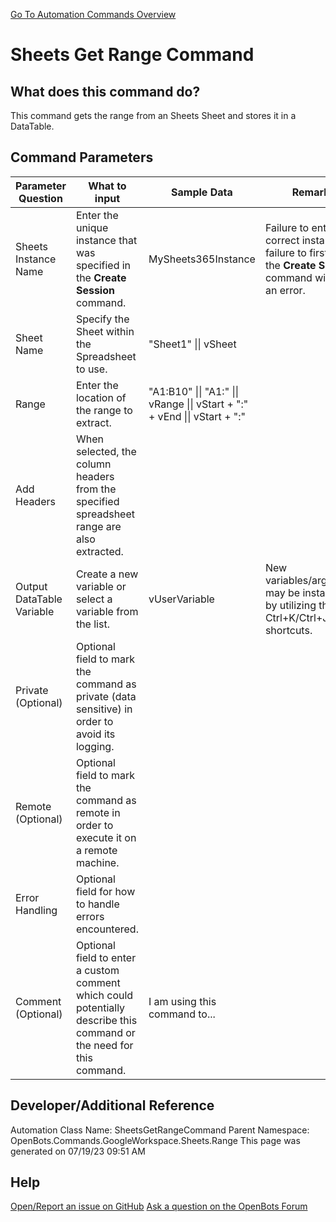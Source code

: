 <!--TITLE: Sheets Get Range Command -->
<!-- SUBTITLE: a command in the Google Workspace Commands\Sheets\Range group. -->
[Go To Automation Commands Overview](/automation-commands)


# Sheets Get Range Command


## What does this command do?
This command gets the range from an Sheets Sheet and stores it in a DataTable.


## Command Parameters
| Parameter Question   	| What to input  	|  Sample Data 	| Remarks  	|
| ---                    | ---               | ---           | ---       |
|Sheets Instance Name|Enter the unique instance that was specified in the **Create Session** command.|MySheets365Instance|Failure to enter the correct instance or failure to first call the **Create Session** command will cause an error.|
|Sheet Name|Specify the Sheet within the Spreadsheet to use.|"Sheet1" \|\| vSheet||
|Range|Enter the location of the range to extract.|"A1:B10" \|\| "A1:" \|\| vRange \|\| vStart + ":" + vEnd \|\| vStart + ":"||
|Add Headers|When selected, the column headers from the specified spreadsheet range are also extracted.|||
|Output DataTable Variable|Create a new variable or select a variable from the list.|vUserVariable|New variables/arguments may be instantiated by utilizing the Ctrl+K/Ctrl+J shortcuts.|
|Private (Optional)|Optional field to mark the command as private (data sensitive) in order to avoid its logging.|||
|Remote (Optional)|Optional field to mark the command as remote in order to execute it on a remote machine.|||
|Error Handling|Optional field for how to handle errors encountered.|||
|Comment (Optional)|Optional field to enter a custom comment which could potentially describe this command or the need for this command.|I am using this command to...||


## Developer/Additional Reference
Automation Class Name: SheetsGetRangeCommand
Parent Namespace: OpenBots.Commands.GoogleWorkspace.Sheets.Range
This page was generated on 07/19/23 09:51 AM


## Help
[Open/Report an issue on GitHub](https://github.com/OpenBotsAI/OpenBots.Studio/issues/new)
[Ask a question on the OpenBots Forum](https://openbots.ai/forums/)
